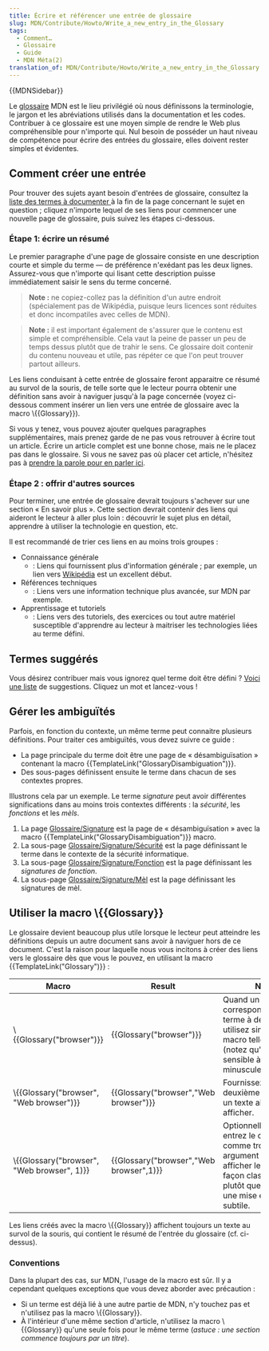 ```yaml
---
title: Écrire et référencer une entrée de glossaire
slug: MDN/Contribute/Howto/Write_a_new_entry_in_the_Glossary
tags:
  - Comment…
  - Glossaire
  - Guide
  - MDN Méta(2)
translation_of: MDN/Contribute/Howto/Write_a_new_entry_in_the_Glossary
---
```

{{MDNSidebar}}

Le [glossaire](/fr/docs/Glossary) MDN est le lieu privilégié où nous définissons la terminologie, le jargon et les abréviations utilisés dans la documentation et les codes.  Contribuer à ce glossaire est une moyen simple de rendre le Web plus compréhensible pour n'importe qui. Nul besoin de posséder un haut niveau de compétence pour écrire des entrées du glossaire,  elles doivent rester simples et évidentes.

## Comment créer une entrée

Pour trouver des sujets ayant besoin d'entrées de glossaire, consultez la [liste des termes à documenter ](/fr/docs/Glossary#Contribute_to_the_glossary)à la fin de la page concernant le sujet en question ; cliquez n'importe lequel de ses liens pour commencer une nouvelle page de glossaire, puis suivez les étapes ci-dessous.

### Étape 1: écrire un résumé

Le premier paragraphe d'une page de glossaire consiste en une description courte et simple du terme — de préférence n'exédant pas les deux lignes. Assurez-vous que n'importe qui lisant cette description puisse immédiatement saisir le sens du terme concerné.

> **Note :** ne copiez-collez pas la définition d'un autre endroit (spécialement pas de Wikipédia, puisque leurs licences sont réduites et donc incompatiles avec celles de MDN).

> **Note :** il est important également de s'assurer que le contenu est simple et compréhensible. Cela vaut la peine de passer un peu de temps dessus plutôt que de trahir le sens. Ce glossaire doit contenir du contenu nouveau et utile, pas répéter ce que l'on peut trouver partout ailleurs.

Les liens conduisant à cette entrée de glossaire feront apparaitre ce résumé au survol de la souris, de telle sorte que le lecteur pourra obtenir une définition sans avoir à naviguer jusqu'à la page concernée (voyez ci-dessous comment insérer un lien vers une entrée de glossaire avec la macro \\{{Glossary}}).

Si vous y tenez, vous pouvez ajouter quelques paragraphes supplémentaires, mais prenez garde de ne pas vous retrouver à écrire tout un article. Écrire un article complet est une bonne chose, mais ne le placez pas dans le glossaire. Si vous ne savez pas où placer cet article, n'hésitez pas à [prendre la parole pour en parler ici](/fr/docs/MDN/Community#Join_our_mailing_lists).

### Étape 2 : offrir d'autres sources

Pour terminer, une entrée de glossaire devrait toujours s'achever sur une section « En savoir plus ». Cette section devrait contenir des liens qui aideront le lecteur à aller plus loin : découvrir le sujet plus en détail, apprendre à utiliser la technologie en question, etc.

Il est recommandé de trier ces liens en au moins trois groupes :

- Connaissance générale
  - : Liens qui fournissent plus d'information générale ; par exemple, un lien vers [Wikipédia](http://fr.wikipedia.org/) est un excellent début.
- Références techniques
  - : Liens vers une information technique plus avancée, sur MDN par exemple.
- Apprentissage et tutoriels
  - : Liens vers des tutoriels, des exercices ou tout autre matériel susceptible d'apprendre au lecteur à maitriser les technologies liées au terme défini.

## Termes suggérés

Vous désirez contribuer mais vous ignorez quel terme doit être défini ? [Voici une liste](https://developer.mozilla.org/fr/docs/Glossary#Contribute_to_the_glossary) de suggestions. Cliquez un mot et lancez-vous !

## Gérer les ambiguïtés

Parfois, en fonction du contexte, un même terme peut connaitre plusieurs définitions. Pour traiter ces ambiguïtés, vous devez suivre ce guide :

- La page principale du terme doit être une page de « désambiguïsation » contenant la macro {{TemplateLink("GlossaryDisambiguation")}}.
- Des sous-pages définissent ensuite le terme dans chacun de ses contextes propres.

Illustrons cela par un exemple. Le terme _signature_ peut avoir différentes significations dans au moins trois contextes différents : la _sécurité_, les _fonctions_ et les _mèls_.

1.  La page [Glossaire/Signature](/fr/docs/Glossary/Signature) est la page de « désambiguïsation » avec la macro {{TemplateLink("GlossaryDisambiguation")}} macro.
2.  La sous-page [Glossaire/Signature/Sécurité](/fr/docs/Glossary/Signature/Security) est la page définissant le terme dans le contexte de la sécurité informatique.
3.  La sous-page [Glossaire/Signature/Fonction](/fr/docs/Glossary/Signature/Function) est la page définissant les _signatures de fonction_.
4.  La sous-page [Glossaire/Signature/Mèl](/en-US/docs/Glossary/Signature/Email) est la page définissant les signatures de mèl.

## Utiliser la macro \\{{Glossary}}

Le glossaire devient beaucoup plus utile lorsque le lecteur peut atteindre les définitions depuis un autre document sans avoir à  naviguer hors de ce document. C'est la raison pour laquelle nous vous incitons à créer des liens vers le glossaire dès que vous le pouvez, en utilisant la macro {{TemplateLink("Glossary")}} :

| Macro                                                      | Result                                               | Note                                                                                                                                                    |
| ---------------------------------------------------------- | ---------------------------------------------------- | ------------------------------------------------------------------------------------------------------------------------------------------------------- |
| \\{{Glossary("browser")}}                         | {{Glossary("browser")}}                     | Quand un terme correspond à un terme à définir, utilisez simplement la macro telle quelle (notez qu'elle est sensible à la casse — minuscule/majuscule) |
| \\{{Glossary("browser", "Web browser")}}     | {{Glossary("browser","Web browser")}}     | Fournissez en deuxième argument un texte alternatif à afficher.                                                                                         |
| \\{{Glossary("browser", "Web browser", 1)}} | {{Glossary("browser","Web browser",1)}} | Optionnellement, entrez le chiffre` 1` comme troisième argument pour afficher le lien de façon classique plutôt que comme une mise en exergue subtile.  |

Les liens créés avec la macro \\{{Glossary}} affichent toujours un texte au survol de la souris, qui contient le résumé de l'entrée du glossaire (cf. ci-dessus).

### Conventions

Dans la plupart des cas, sur MDN, l'usage de la macro est sûr. Il y a cependant quelques exceptions que vous devez aborder avec précaution :

- Si un terme est déjà lié à une autre partie de MDN, n'y touchez pas et n'utilisez pas la macro \\{{Glossary}}.
- À l'intérieur d'une même section d'article, n'utilisez la macro \\{{Glossary}} qu'une seule fois pour le même terme (_astuce : une section commence toujours par un titre_).
